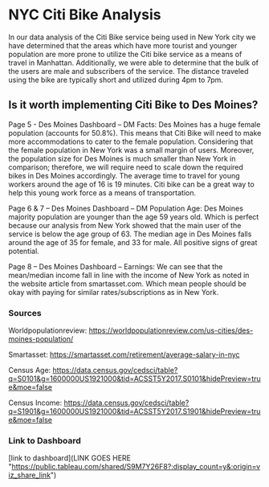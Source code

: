 # NYC Citi Bike Analysis
In our data analysis of the Citi Bike service being used in New York city we have determined that the areas which have more tourist and younger population are more prone to utilize the Citi bike service as a means of travel in Manhattan. Additionally, we were able to determine that the bulk of the users are male and subscribers of the service. The distance traveled using the bike are typically short and utilized during 4pm to 7pm.

## Is it worth implementing Citi Bike to Des Moines?
Page 5 - Des Moines Dashboard – DM Facts:
Des Moines has a huge female population (accounts for 50.8%). This means that Citi Bike will need to make more accommodations to cater to the female population. Considering that the female population in New York was a small margin of users. Moreover, the population size for Des Moines is much smaller than New York in comparison; therefore, we will require need to scale down the required bikes in Des Moines accordingly. The average time to travel for young workers around the age of 16 is 19 minutes. Citi bike can be a great way to help this young work force as a means of transportation.

Page 6 & 7 – Des Moines Dashboard – DM Population Age:
Des Moines majority population are younger than the age 59 years old. Which is perfect because our analysis from New York showed that the main user of the service is below the age group of 63. The median age in Des Moines falls around the age of 35 for female, and 33 for male. All positive signs of great potential.

Page 8 – Des Moines Dashboard – Earnings:
We can see that the mean/median income fall in line with the income of New York as noted in the website article from smartasset.com. Which mean people should be okay with paying for similar rates/subscriptions as in New York.


### Sources

Worldpopulationreview: https://worldpopulationreview.com/us-cities/des-moines-population/

Smartasset: https://smartasset.com/retirement/average-salary-in-nyc

Census Age: https://data.census.gov/cedsci/table?q=S0101&g=1600000US1921000&tid=ACSST5Y2017.S0101&hidePreview=true&moe=false

Census Income: https://data.census.gov/cedsci/table?q=S1901&g=1600000US1921000&tid=ACSST5Y2017.S1901&hidePreview=true&moe=false


### Link to Dashboard

[link to dashboard](LINK GOES HERE "https://public.tableau.com/shared/S9M7Y26F8?:display_count=y&:origin=viz_share_link")
